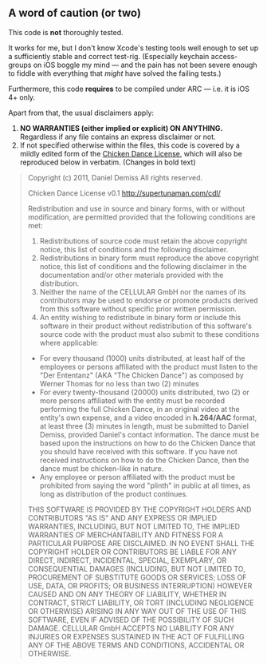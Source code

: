 ## A word of caution (or two)
This code is **not** thoroughly tested.

It works for me, but I don't know Xcode's testing tools well enough to set up a sufficiently stable and correct test-rig. (Especially keychain access-groups on iOS boggle my mind — and the pain has not been severe enough to fiddle with everything that *might* have solved the failing tests.)

Furthermore, this code **requires** to be compiled under ARC — i.e. it is iOS 4+ only.

Apart from that, the usual disclaimers apply:

1. **NO WARRANTIES (either implied or explicit) ON ANYTHING.** Regardless if any file contains an express disclaimer or not.
1. If not specified otherwise within the files, this code is covered by a mildly edited form of the [Chicken Dance License](http://supertunaman.com/cdl/cdl_v0-1.txt), which will also be reproduced below in verbatim. (Changes in bold text)

> Copyright (c) 2011, Daniel Demiss
> All rights reserved.
>
> Chicken Dance License v0.1
> http://supertunaman.com/cdl/
>
> Redistribution and use in source and binary forms, with 
> or without modification, are permitted provided that the 
> following conditions are met:
> 
> 1. Redistributions of source code must retain the 
> above copyright notice, this list of conditions and 
> the following disclaimer.
> 2. Redistributions in binary form must reproduce the 
> above copyright notice, this list of conditions and 
> the following disclaimer in the documentation and/or 
> other materials provided with the distribution.
> 3. Neither the name of the CELLULAR GmbH nor the names 
> of its contributors may be used to endorse or promote 
> products derived from this software without specific 
> prior written permission.
> 4. An entity wishing to redistribute in binary form or 
> include this software in their product without 
> redistribution of this software's source code with the 
> product must also submit to these conditions where 
> applicable: 
>   - For every thousand (1000) units distributed, at 
>   least half of the employees or persons 
>   affiliated with the product must listen to the 
>   "Der Ententanz" (AKA "The Chicken Dance") as 
>   composed by Werner Thomas for no less than two 
>   (2) minutes
>    - For every twenty-thousand (20000) units distributed, 
>    two (2) or more persons affiliated with the entity 
>    must be recorded performing the full Chicken Dance, 
>    in an original video at the entity's own expense,
>    and a video encoded in **h.264/AAC** format, at least 
>    three (3) minutes in length, must be submitted to 
>    Daniel Demiss, provided Daniel's contact information. 
>    The dance must be based upon the instructions on 
>    how to do the Chicken Dance that you should have
>    received with this software. If you have not 
>    received instructions on how to do the Chicken
>    Dance, then the dance must be chicken-like in nature.
>    - Any employee or person affiliated with the product 
>    must be prohibited from saying the word "plinth" in 
>    public at all times, as long as distribution of the 
>    product continues. 
> 
> THIS SOFTWARE IS PROVIDED BY THE COPYRIGHT HOLDERS AND CONTRIBUTORS 
> "AS IS" AND ANY EXPRESS OR IMPLIED WARRANTIES, INCLUDING, BUT NOT 
> LIMITED TO, THE IMPLIED WARRANTIES OF MERCHANTABILITY AND FITNESS 
> FOR A PARTICULAR PURPOSE ARE DISCLAIMED. IN NO EVENT SHALL THE 
> COPYRIGHT HOLDER OR CONTRIBUTORS BE LIABLE FOR ANY DIRECT, INDIRECT, 
> INCIDENTAL, SPECIAL, EXEMPLARY, OR CONSEQUENTIAL DAMAGES (INCLUDING, 
> BUT NOT LIMITED TO, PROCUREMENT OF SUBSTITUTE GOODS OR SERVICES; 
> LOSS OF USE, DATA, OR PROFITS; OR BUSINESS INTERRUPTION) HOWEVER 
> CAUSED AND ON ANY THEORY OF LIABILITY, WHETHER IN CONTRACT, STRICT 
> LIABILITY, OR TORT (INCLUDING NEGLIGENCE OR OTHERWISE) ARISING IN 
> ANY WAY OUT OF THE USE OF THIS SOFTWARE, EVEN IF ADVISED OF THE 
> POSSIBILITY OF SUCH DAMAGE. CELLULAR GmbH ACCEPTS NO LIABILITY FOR
> ANY INJURIES OR EXPENSES SUSTAINED IN THE ACT OF FULFILLING ANY OF 
> THE ABOVE TERMS AND CONDITIONS, ACCIDENTAL OR OTHERWISE.

